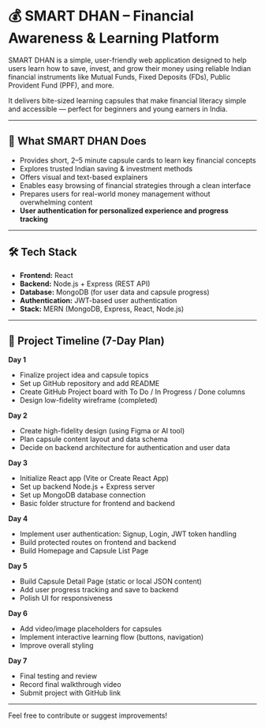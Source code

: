 # 💰 SMART DHAN – Financial Awareness & Learning Platform

SMART DHAN is a simple, user-friendly web application designed to help users learn how to save, invest, and grow their money using reliable Indian financial instruments like Mutual Funds, Fixed Deposits (FDs), Public Provident Fund (PPF), and more.

It delivers bite-sized learning capsules that make financial literacy simple and accessible — perfect for beginners and young earners in India.

---

## 🚀 What SMART DHAN Does

- Provides short, 2–5 minute capsule cards to learn key financial concepts  
- Explores trusted Indian saving & investment methods  
- Offers visual and text-based explainers  
- Enables easy browsing of financial strategies through a clean interface  
- Prepares users for real-world money management without overwhelming content  
- **User authentication for personalized experience and progress tracking**

---

## 🛠 Tech Stack

- **Frontend:** React  
- **Backend:** Node.js + Express (REST API)  
- **Database:** MongoDB (for user data and capsule progress)  
- **Authentication:** JWT-based user authentication  
- **Stack:** MERN (MongoDB, Express, React, Node.js)

---

## 📅 Project Timeline (7-Day Plan)

**Day 1**  
- Finalize project idea and capsule topics  
- Set up GitHub repository and add README  
- Create GitHub Project board with To Do / In Progress / Done columns  
- Design low-fidelity wireframe (completed)  

**Day 2**  
- Create high-fidelity design (using Figma or AI tool)  
- Plan capsule content layout and data schema  
- Decide on backend architecture for authentication and user data  

**Day 3**  
- Initialize React app (Vite or Create React App)  
- Set up backend Node.js + Express server  
- Set up MongoDB database connection  
- Basic folder structure for frontend and backend  

**Day 4**  
- Implement user authentication: Signup, Login, JWT token handling  
- Build protected routes on frontend and backend  
- Build Homepage and Capsule List Page  

**Day 5**  
- Build Capsule Detail Page (static or local JSON content)  
- Add user progress tracking and save to backend  
- Polish UI for responsiveness  

**Day 6**  
- Add video/image placeholders for capsules  
- Implement interactive learning flow (buttons, navigation)  
- Improve overall styling  

**Day 7**  
- Final testing and review  
- Record final walkthrough video  
- Submit project with GitHub link  

---

Feel free to contribute or suggest improvements!

